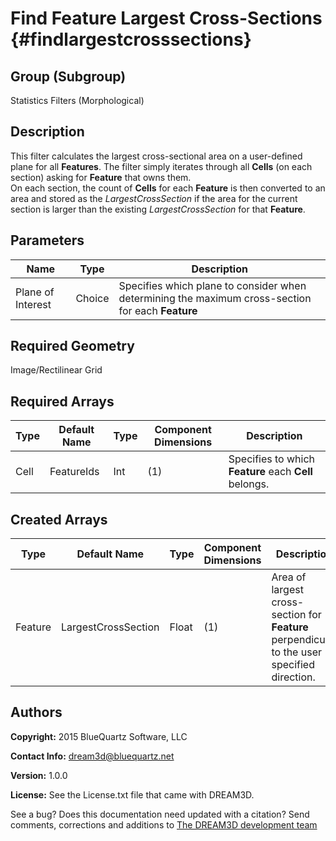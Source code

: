 Find Feature Largest Cross-Sections {#findlargestcrosssections}
======

## Group (Subgroup) ##
Statistics Filters (Morphological)

## Description ##
This filter calculates the largest cross-sectional area on a user-defined plane for all **Features**.  The filter simply iterates through all **Cells** (on each section) asking for **Feature** that owns them.  
On each section, the count of **Cells** for each **Feature** is then converted to an area and stored as the *LargestCrossSection* if the area for the current section is larger than the existing *LargestCrossSection* for that **Feature**.

## Parameters ##
| Name | Type | Description |
|------|------| ----------- |
| Plane of Interest | Choice | Specifies which plane to consider when determining the maximum cross-section for each **Feature** |

## Required Geometry ##
Image/Rectilinear Grid

## Required Arrays ##
| Type | Default Name | Type | Component Dimensions | Description |
|------|--------------|-------------|---------|-----|
| Cell | FeatureIds | Int | (1) | Specifies to which **Feature** each **Cell** belongs. |

## Created Arrays ##

| Type | Default Name | Type | Component Dimensions | Description |
|------|--------------|-------------|---------|-----|
| Feature | LargestCrossSection | Float | (1) | Area of largest cross-section for **Feature** perpendicular to the user specified direction. |

## Authors ##

**Copyright:** 2015 BlueQuartz Software, LLC

**Contact Info:** dream3d@bluequartz.net

**Version:** 1.0.0

**License:**  See the License.txt file that came with DREAM3D.




See a bug? Does this documentation need updated with a citation? Send comments, corrections and additions to [The DREAM3D development team](mailto:dream3d@bluequartz.net?subject=Documentation%20Correction)

